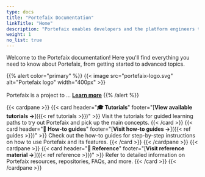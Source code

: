 ```yaml
---
type: docs
title: "Portefaix Documentation"
linkTitle: "Home"
description: "Portefaix enables developers and the platform engineers that support them to build cloud-native applications"
weight: 1
no_list: true
---
```


Welcome to the Portefaix documentation! Here you'll find everything you need to know about Portefaix, from getting started to advanced topics.

{{% alert color="primary" %}}
{{< image src="portefaix-logo.svg" alt="Portefaix logo" width="400px" >}} <br /><br />
Portefaix is a project to ...
[**Learn more**](https://portefaix.xyz/)
{{% /alert %}}

{{< cardpane >}}
  {{< card header="**🎓 Tutorials**" footer="[**View available tutorials →**]({{< ref tutorials >}})" >}}
  Visit the tutorials for guided learning paths to try out Portefaix and pick up the main concepts.
  {{< /card >}}
  {{< card header="**📘 How-to guides**" footer="[**Visit how-to guides →**]({{< ref guides >}})" >}}
  Check out the how-to guides for step-by-step instructions on how to use Portefaix and its features.
  {{< /card >}}
{{< /cardpane >}}
{{< cardpane >}}
  {{< card header="**🧾 Reference**" footer="[**Visit reference material →**]({{< ref reference >}})" >}}
  Refer to detailed information on Portefaix resources, repositories, FAQs, and more.
  {{< /card >}}
{{< /cardpane >}}
